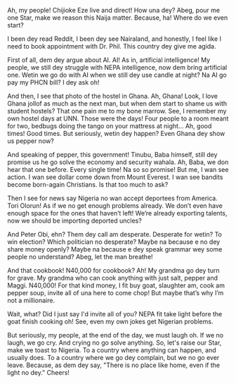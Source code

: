 Ah, my people! Chijioke Eze live and direct! How una dey? Abeg, pour me one Star, make we reason this Naija matter. Because, ha! Where do we even start?

I been dey read Reddit, I been dey see Nairaland, and honestly, I feel like I need to book appointment with Dr. Phil. This country dey give me agida.

First of all, dem dey argue about AI. AI! As in, artificial intelligence! My people, we still dey struggle with NEPA intelligence, now dem bring artificial one. Wetin we go do with AI when we still dey use candle at night? Na AI go pay my PHCN bill? I dey ask oh!

And then, I see that photo of the hostel in Ghana. Ah, Ghana! Look, I love Ghana jollof as much as the next man, but when dem start to shame us with student hostels? That one pain me to my bone marrow. See, I remember my own hostel days at UNN. Those were the days! Four people to a room meant for two, bedbugs doing the tango on your mattress at night… Ah, good times! Good times. But seriously, wetin dey happen? Even Ghana dey show us pepper now?

And speaking of pepper, this government! Tinubu, Baba himself, still dey promise us he go solve the economy and security wahala. Ah, Baba, we don hear that one before. Every single time! Na so so promise! But me, I wan see action. I wan see dollar come down from Mount Everest. I wan see bandits become born-again Christians. Is that too much to ask?

Then I see for news say Nigeria no wan accept deportees from America. Tori Olorun! As if we no get enough problems already. We don’t even have enough space for the ones that haven’t left! We’re already exporting talents, now we should be importing deported uncles?

And Peter Obi, ehn? Them dey call am desperate. Desperate for wetin? To win election? Which politician no desperate? Maybe na because e no dey share money openly? Maybe na because e dey speak grammar wey some people no understand? Abeg, let the man breathe!

And that cookbook! N40,000 for cookbook? Ah! My grandma go dey turn for grave. My grandma who can cook anything with just salt, pepper and Maggi. N40,000! For that kind money, I fit buy goat, slaughter am, cook am pepper soup, invite all of una here to come chop! But maybe that’s why I’m not a millionaire.

Wait, what? Did I just say I'd invite all of you? NEPA fit take light before the goat finish cooking oh! See, even my own jokes get Nigerian problems.

But seriously, my people, at the end of the day, we must laugh oh. If we no laugh, we go cry. And crying no go solve anything. So, let's raise our Star, make we toast to Nigeria. To a country where anything can happen, and usually does. To a country where we go dey complain, but we no go ever leave. Because, as dem dey say, "There is no place like home, even if the light no dey." Cheers!